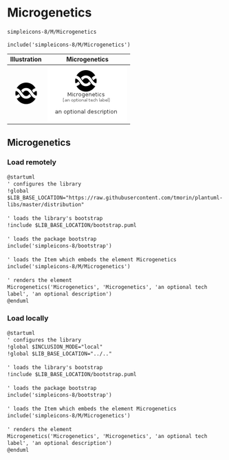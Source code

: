 # Microgenetics


```text
simpleicons-8/M/Microgenetics
```

```text
include('simpleicons-8/M/Microgenetics')
```



| Illustration | Microgenetics |
| :---: | :---: |
| ![illustration for Illustration](../../simpleicons-8/M/Microgenetics.png) | ![illustration for Microgenetics](../../simpleicons-8/M/Microgenetics.Local.png) |




## Microgenetics

### Load remotely
```plantuml
@startuml
' configures the library
!global $LIB_BASE_LOCATION="https://raw.githubusercontent.com/tmorin/plantuml-libs/master/distribution"

' loads the library's bootstrap
!include $LIB_BASE_LOCATION/bootstrap.puml

' loads the package bootstrap
include('simpleicons-8/bootstrap')

' loads the Item which embeds the element Microgenetics
include('simpleicons-8/M/Microgenetics')

' renders the element
Microgenetics('Microgenetics', 'Microgenetics', 'an optional tech label', 'an optional description')
@enduml
```

### Load locally
```plantuml
@startuml
' configures the library
!global $INCLUSION_MODE="local"
!global $LIB_BASE_LOCATION="../.."

' loads the library's bootstrap
!include $LIB_BASE_LOCATION/bootstrap.puml

' loads the package bootstrap
include('simpleicons-8/bootstrap')

' loads the Item which embeds the element Microgenetics
include('simpleicons-8/M/Microgenetics')

' renders the element
Microgenetics('Microgenetics', 'Microgenetics', 'an optional tech label', 'an optional description')
@enduml
```

